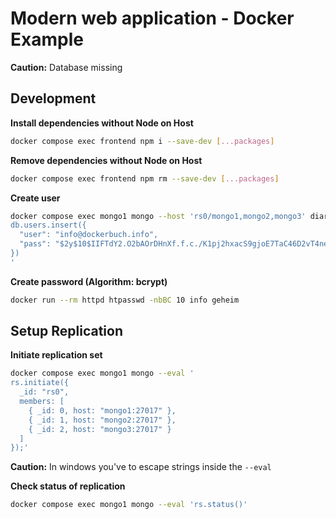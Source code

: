 # Modern web application - Docker Example

**Caution:** Database missing

## Development
**Install dependencies without Node on Host**
```bash
docker compose exec frontend npm i --save-dev [...packages]
```

**Remove dependencies without Node on Host**
```bash
docker compose exec frontend npm rm --save-dev [...packages]
```

**Create user**
```bash
docker compose exec mongo1 mongo --host 'rs0/mongo1,mongo2,mongo3' diary --eval '
db.users.insert({
  "user": "info@dockerbuch.info",
  "pass": "$2y$10$IIFTdY2.O2bAOrDHnXf.f.c./K1pj2hxacS9gjoE7TaC46D2vT4ne"
})
'
```

**Create password (Algorithm: bcrypt)**
```bash
docker run --rm httpd htpasswd -nbBC 10 info geheim
```

## Setup Replication
**Initiate replication set**
```bash
docker compose exec mongo1 mongo --eval '
rs.initiate({
  _id: "rs0",
  members: [
    { _id: 0, host: "mongo1:27017" },
    { _id: 1, host: "mongo2:27017" },
    { _id: 2, host: "mongo3:27017" }
  ]
});'
```

**Caution:** In windows you've to escape strings inside the `--eval` 

**Check status of replication**
```bash
docker compose exec mongo1 mongo --eval 'rs.status()'
```

